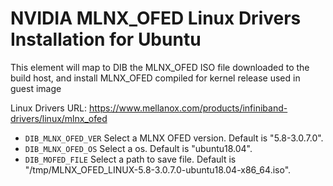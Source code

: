 # NVIDIA MLNX_OFED Linux Drivers Installation for Ubuntu

This element will map to DIB the MLNX_OFED ISO file downloaded to the build host, and install MLNX_OFED compiled for kernel release used in guest image

Linux Drivers URL:
https://www.mellanox.com/products/infiniband-drivers/linux/mlnx_ofed

- `DIB_MLNX_OFED_VER` Select a MLNX OFED version. Default is "5.8-3.0.7.0".
- `DIB_MLNX_OFED_OS` Select a os. Default is "ubuntu18.04".
- `DIB_MOFED_FILE` Select a path to save file. Default is "/tmp/MLNX_OFED_LINUX-5.8-3.0.7.0-ubuntu18.04-x86_64.iso".
